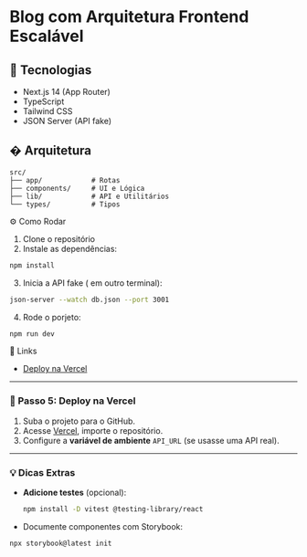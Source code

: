 # Blog com Arquitetura Frontend Escalável

## 🚀 Tecnologias

- Next.js 14 (App Router)
- TypeScript
- Tailwind CSS
- JSON Server (API fake)

## � Arquitetura

```plaintext
src/
├── app/            # Rotas
├── components/     # UI e Lógica
├── lib/            # API e Utilitários
└── types/          # Tipos
```

⚙️ Como Rodar

1. Clone o repositório
2. Instale as dependências:

```bash
npm install
```

3. Inicia a API fake ( em outro terminal):

```bash
json-server --watch db.json --port 3001
```

4. Rode o porjeto:

```bash
npm run dev
```

🔗 Links

- [Deploy na Vercel](https://vercel.com/)

---

### **🚀 Passo 5: Deploy na Vercel**

1. Suba o projeto para o GitHub.
2. Acesse [Vercel](https://vercel.com), importe o repositório.
3. Configure a **variável de ambiente** `API_URL` (se usasse uma API real).

---

### **💡 Dicas Extras**

- **Adicione testes** (opcional):

  ```bash
  npm install -D vitest @testing-library/react
  ```

- Documente componentes com Storybook:

```bash
npx storybook@latest init
```
